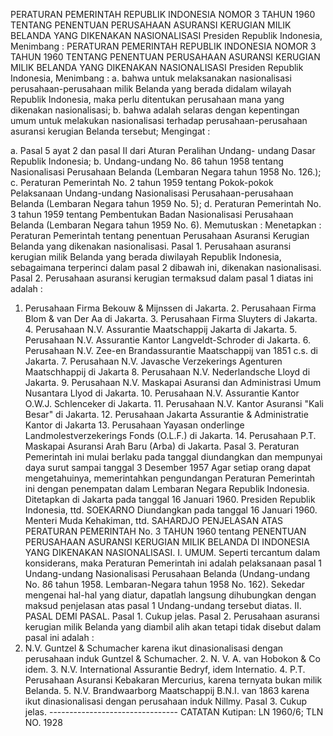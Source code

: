  PERATURAN PEMERINTAH REPUBLIK INDONESIA NOMOR 3 TAHUN 1960 TENTANG PENENTUAN PERUSAHAAN ASURANSI KERUGIAN MILIK BELANDA YANG DIKENAKAN NASIONALISASI Presiden Republik Indonesia, Menimbang : PERATURAN PEMERINTAH REPUBLIK INDONESIA NOMOR 3 TAHUN 1960 TENTANG PENENTUAN PERUSAHAAN ASURANSI KERUGIAN MILIK BELANDA YANG DIKENAKAN NASIONALISASI Presiden Republik Indonesia, Menimbang :
a. bahwa untuk melaksanakan nasionalisasi perusahaan-perusahaan milik Belanda yang berada didalam wilayah Republik Indonesia, maka perlu ditentukan perusahaan mana yang dikenakan nasionalisasi;
b. bahwa adalah selaras dengan kepentingan umum untuk melakukan nasionalisasi terhadap perusahaan-perusahaan asuransi kerugian Belanda tersebut;
Mengingat :

a. Pasal 5 ayat 2 dan pasal II dari Aturan Peralihan Undang- undang Dasar Republik Indonesia;
b. Undang-undang No. 86 tahun 1958 tentang Nasionalisasi Perusahaan Belanda (Lembaran Negara tahun 1958 No. 126.);
c. Peraturan Pemerintah No. 2 tahun 1959 tentang Pokok-pokok Pelaksanaan Undang-undang Nasionalisasi Perusahaan-perusahaan Belanda (Lembaran Negara tahun 1959 No. 5);
d. Peraturan Pemerintah No. 3 tahun 1959 tentang Pembentukan Badan Nasionalisasi Perusahaan Belanda (Lembaran Negara tahun 1959 No. 6). Memutuskan : Menetapkan : Peraturan Pemerintah tentang penentuan Perusahaan Asuransi Kerugian Belanda yang dikenakan nasionalisasi. Pasal 1. Perusahaan asuransi kerugian milik Belanda yang berada diwilayah Republik Indonesia, sebagaimana terperinci dalam pasal 2 dibawah ini, dikenakan nasionalisasi. Pasal 2. Perusahaan asuransi kerugian termaksud dalam pasal 1 diatas ini adalah :
1. Perusahaan Firma Bekouw & Mijnssen di Jakarta. 2. Perusahaan Firma Blom & van Der Aa di Jakarta. 3. Perusahaan Firma Sluyters di Jakarta. 4. Perusahaan N.V. Assurantie Maatschappij Jakarta di Jakarta. 5. Perusahaan N.V. Assurantie Kantor Langveldt-Schroder di Jakarta. 6. Perusahaan N.V. Zee-en Brandassurantie Maatschappij van 1851 c.s. di Jakarta. 7. Perusahaan N.V. Javasche Verzekerings Agenturen Maatschhappij di Jakarta 8. Perusahaan N.V. Nederlandsche Lloyd di Jakarta. 9. Perusahaan N.V. Maskapai Asuransi dan Administrasi Umum Nusantara Llyod di Jakarta. 10. Perusahaan N.V. Assurantie Kantor O.W.J. Schlenceker di Jakarta. 11. Perusahaan N.V. Kantor Asuransi "Kali Besar" di Jakarta. 12. Perusahaan Jakarta Assurantie & Administratie Kantor di Jakarta 13. Perusahaan Yayasan onderlinge Landmolestverzekerings Fonds (O.L.F.) di Jakarta. 14. Perusahaan P.T. Maskapai Asuransi Arah Baru (Arba) di Jakarta. Pasal 3. Peraturan Pemerintah ini mulai berlaku pada tanggal diundangkan dan mempunyai daya surut sampai tanggal 3 Desember 1957 Agar setiap orang dapat mengetahuinya, memerintahkan pengundangan Peraturan Pemerintah ini dengan penempatan dalam Lembaran Negara Republik Indonesia. Ditetapkan di Jakarta pada tanggal 16 Januari 1960. Presiden Republik Indonesia, ttd. SOEKARNO Diundangkan pada tanggal 16 Januari 1960. Menteri Muda Kehakiman, ttd. SAHARDJO PENJELASAN ATAS PERATURAN PEMERINTAH No. 3 TAHUN 1960 tentang PENENTUAN PERUSAHAAN ASURANSI KERUGIAN MILIK BELANDA DI INDONESIA YANG DIKENAKAN NASIONALISASI. I. UMUM. Seperti tercantum dalam konsiderans, maka Peraturan Pemerintah ini adalah pelaksanaan pasal 1 Undang-undang Nasionalisasi Perusahaan Belanda (Undang-undang No. 86 tahun 1958. Lembaran-Negara tahun 1958 No. 162). Sekedar mengenai hal-hal yang diatur, dapatlah langsung dihubungkan dengan maksud penjelasan atas pasal 1 Undang-undang tersebut diatas. II. PASAL DEMI PASAL. Pasal 1. Cukup jelas. Pasal 2. Perusahaan asuransi kerugian milik Belanda yang diambil alih akan tetapi tidak disebut dalam pasal ini adalah :
1. N.V. Guntzel & Schumacher karena ikut dinasionalisasi dengan perusahaan induk Guntzel & Schumacher. 2. N. V. A. van Hobokon & Co idem. 3. N.V. International Assurantie Bedryf, idem Internatio. 4. P.T. Perusahaan Asuransi Kebakaran Mercurius, karena ternyata bukan milik Belanda. 5. N.V. Brandwaarborg Maatschappij B.N.I. van 1863 karena ikut dinasionalisasi dengan perusahaan induk Nillmy. Pasal 3. Cukup jelas. -------------------------------- CATATAN Kutipan: LN 1960/6; TLN NO. 1928